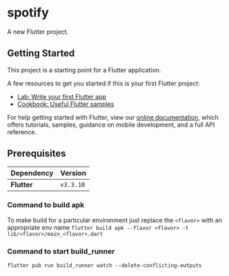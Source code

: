 # spotify

A new Flutter project.

## Getting Started

This project is a starting point for a Flutter application.

A few resources to get you started if this is your first Flutter project:

- [Lab: Write your first Flutter app](https://flutter.dev/docs/get-started/codelab)
- [Cookbook: Useful Flutter samples](https://flutter.dev/docs/cookbook)

For help getting started with Flutter, view our
[online documentation](https://flutter.dev/docs), which offers tutorials,
samples, guidance on mobile development, and a full API reference.

## Prerequisites

| Dependency  | Version   |
| ----------- | --------- |
| **Flutter** | `v3.3.10` |

### Command to build apk

To make build for a particular environment just replace the `<flavor>` with an appropriate env name
`flutter build apk --flavor <flavor> -t lib/<flavor>/main_<flavor>.dart`

### Command to start build_runner

`flutter pub run build_runner watch --delete-conflicting-outputs`
